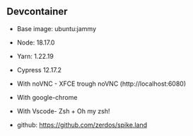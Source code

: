 ## Devcontainer

- Base image: ubuntu:jammy
- Node: 18.17.0
- Yarn: 1.22.19
- Cypress 12.17.2
- With noVNC - XFCE trough noVNC (http://localhost:6080)
- With google-chrome
- With Vscode- Zsh + Oh my zsh!

- github: https://github.com/zerdos/spike.land
